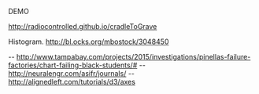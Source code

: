 DEMO

http://radiocontrolled.github.io/cradleToGrave

Histogram. 
http://bl.ocks.org/mbostock/3048450

-- http://www.tampabay.com/projects/2015/investigations/pinellas-failure-factories/chart-failing-black-students/#
-- http://neuralengr.com/asifr/journals/
-- http://alignedleft.com/tutorials/d3/axes
